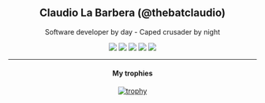 <div align="center">

## **Claudio La Barbera (@thebatclaudio)**

Software developer by day - Caped crusader by night

[![](https://img.shields.io/badge/OS-Ubuntu-informational?style=flat&logo=linux&logoColor=white&color=E95420)](https://ubuntu.com/)
[![](https://img.shields.io/badge/Code-PHP-informational?style=flat&logo=php&logoColor=white&color=8993be)](https://www.php.net)
[![](https://img.shields.io/badge/Code-JavaScript-informational?style=flat&logo=javascript&logoColor=white&color=f0db4f)](https://developer.mozilla.org/it/docs/Web/JavaScript)
[![](https://img.shields.io/badge/Editor-PHPStorm-informational?style=flat&logo=phpstorm&logoColor=white&color=b241e3)](https://www.jetbrains.com/phpstorm/)
[![](https://img.shields.io/badge/Editor-VSCode-informational?style=flat&logo=visual-studio-code&logoColor=white&color=0078d7)](https://code.visualstudio.com/)

  ---
#### My trophies

[![trophy](https://github-profile-trophy.vercel.app/?username=thebatclaudio&theme=onedark)](https://github.com/ryo-ma/github-profile-trophy)
